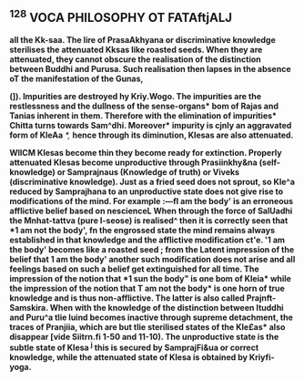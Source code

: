 ## <sup>128</sup> VOCA PHILOSOPHY OT FATAftjALJ

**all the Kk-saa. The lire of PrasaAkhyana or discriminative knowledge sterilises the attenuated Kksas like roasted seeds. When they are attenuated, they cannot obscure the realisation of the distinction between Buddhi and Purusa. Such realisation then lapses in the absence oT the manifestation of the Gunas,**

**(]). Impurities are destroyed hy Kriy.Wogo. The impurities are the restlessness and the dullness of the sense-organs\* bom of Rajas and Tanias inherent in them. Therefore with the elimination of impurities\* Chitta turns towards Sam^dhi. Moreover\* impurity is cjnly an aggravated form of KleAa** *\*,* **hence through its diminution, Klesas are also attenuated.**

**WllCM Klesas become thin they become ready for extinction. Properly attenuated Klesas become unproductive through Prasiinkhy&na (self-knowledge) or Samprajnaus (Knowledge of truth) or Viveks (discriminative knowledge). Just as a fried seed does not sprout, so Kle^a reduced by Samprajhana to an unproductive state does not give rise to modifications of the mind. For example :—fI am the body' is an erroneous afflictive belief based on nescienceL When through the force of SalUadhi the Mnhat-tattva (pure I-seose) is realised^ then it is correctly seen that \*1 am not the body', fn the engrossed state the mind remains always established in that knowledge and the afflictive modification ct'e. '1 am the body' becomes like a roasted seed ; from the Latent impression of the belief that 1 am the body' another such modification does not arise and all feelings based on such a belief get extinguished for all time. The impression of the notion that \*1 sun the body" is one bom of Kleia\* while the impression of the notion that T am not the body\* is one horn of true knowledge and is thus non-afflictive. The latter is also called Prajnft-Samskira. When with the knowledge of the distinction between Ituddhi and Puru^a tlie luind becomes inactive through supreme detachment, the traces of Pranjiia, which are but tlie sterilised states of the Kle£as\* also disappear [vide Siitrn.fi 1-50 and 11-10). The unproductive state is the subtle state of Klesa <sup>j</sup> this is secured by SamprajFi&ua or correct knowledge, while the attenuated state of Klesa is obtained by Kriyfi-yoga.**
